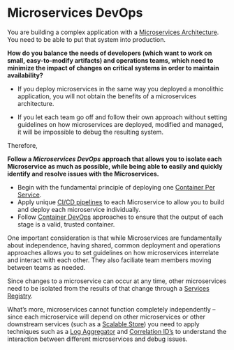 Microservices DevOps
===

You are building a complex application with a [Microservices Architecture](../Microservices/Microservices-Architecture.md). You need to be able to put that system into production.

**How do you balance the needs of developers (which want to work on small, easy-to-modify artifacts) and operations teams, which need to minimize the impact of changes on critical systems in order to maintain availability?**

-   If you deploy microservices in the same way you deployed a monolithic application, you will not obtain the benefits of a microservices architecture.

-   If you let each team go off and follow their own approach without setting guidelines on how microservices are deployed, modified and managed, it will be impossible to debug the resulting system.

Therefore,

**Follow a *Microservices DevOps* approach that allows you to isolate each Microservice as much as possible, while being able to easily and quickly identify and resolve issues with the Microservices.** 

- Begin with the fundamental principle of deploying one [Container Per Service](Container-Per-Service.md).  
- Apply unique [CI/CD pipelines](CD-Pipeline.md) to each Microservice to allow you to build and deploy each microservice individually.
- Follow [Container DevOps](../container-architecture/Container-DevOps.md) approaches to ensure that the output of each stage is a valid, trusted container.  

One important consideration is that while Microservices are fundamentally about independence, having shared, common deployment and operations approaches allows you to set guidelines on how microservices interrelate and interact with each other.  They also faciliate team members moving between teams as needed.

Since changes to a microservice can occur at any time, other microservices need to be isolated from the results of that change through a [Services Registry](Service-Registry-kyle.md).

What’s more, microservices cannot function completely independently – since each microservice will depend on other microservices or other downstream services (such as a [Scalable Store](../Scalable-Store/Scalable-Store.md)) you need to apply techniques such as a [Log Aggregator](Log-Aggregator.md) and [Correlation ID’s](Correlation-ID.md) to understand the interaction between different microservices and debug issues.
